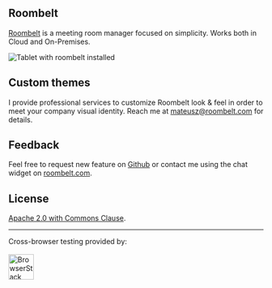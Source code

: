 ## Roombelt

[Roombelt](https://roombelt.com) is a meeting room manager
focused on simplicity. Works both in Cloud and On-Premises.

![Tablet with roombelt installed](https://roombelt.com/assets/img/tablet.png)

## Custom themes
I provide professional services to customize Roombelt look & feel in order to meet your company visual identity.
Reach me at [mateusz@roombelt.com](mailto:mateusz@roombelt.com) for details.

## Feedback

Feel free to request new feature on [Github](https://github.com/ziolko/roombelt/issues)
or contact me using the chat widget on [roombelt.com](https://roombelt.com).

## License
[Apache 2.0 with Commons Clause](https://raw.githubusercontent.com/ziolko/roombelt/master/LICENSE.txt). 

---

Cross-browser testing provided by: <br><br>
<a href="http://browserstack.com"><img height="50" src="https://i1.wp.com/www.diogonunes.com/blog/wp-content/uploads/2016/07/browserstack-logo.png?resize=840%2C276" alt="BrowserStack"></a>

